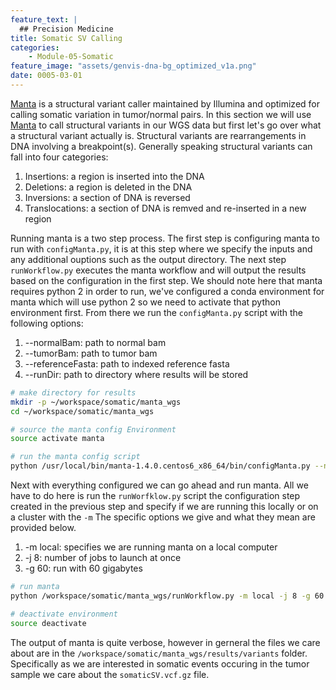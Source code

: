 ```yaml
---
feature_text: |
  ## Precision Medicine
title: Somatic SV Calling
categories:
    - Module-05-Somatic
feature_image: "assets/genvis-dna-bg_optimized_v1a.png"
date: 0005-03-01
---
```


[Manta](https://github.com/Illumina/manta) is a structural variant caller maintained by Illumina and optimized for calling somatic variation in tumor/normal pairs. In this section we will use [Manta](https://github.com/Illumina/manta) to call structural variants in our WGS data but first let's go over what a structural variant actually is. Structural variants are rearrangements in DNA involving a breakpoint(s). Generally speaking structural variants can fall into four categories:

1. Insertions: a region is inserted into the DNA
2. Deletions: a region is deleted in the DNA
3. Inversions: a section of DNA is reversed
4. Translocations: a section of DNA is remved and re-inserted in a new region

Running manta is a two step process. The first step is configuring manta to run with `configManta.py`, it is at this step where we specify the inputs and any additional ouptions such as the output directory. The next step `runWorkflow.py` executes the manta workflow and will output the results based on the configuration in the first step. We should note here that manta requires python 2 in order to run, we've configured a conda environment for manta which will use python 2 so we need to activate that python environment first. From there we run the `configManta.py` script with the following options:

1. --normalBam: path to normal bam
2. --tumorBam: path to tumor bam
3. --referenceFasta: path to indexed reference fasta
4. --runDir: path to directory where results will be stored

```bash
# make directory for results
mkdir -p ~/workspace/somatic/manta_wgs
cd ~/workspace/somatic/manta_wgs

# source the manta config Environment
source activate manta

# run the manta config script
python /usr/local/bin/manta-1.4.0.centos6_x86_64/bin/configManta.py --normalBam=/workspace/align/WGS_Norm_merged_sorted_mrkdup.bam --tumorBam=/workspace/align/WGS_Tumor_merged_sorted_mrkdup.bam --referenceFasta=/workspace/inputs/references/genome/ref_genome.fa --runDir=/workspace/somatic/manta_wgs/
```

Next with everything configured we can go ahead and run manta. All we have to do here is run the `runWorfklow.py` script the configuration step created in the previous step and specify if we are running this locally or on a cluster with the `-m` The specific options we give and what they mean are provided below.

1. -m local: specifies we are running manta on a local computer
2. -j 8: number of jobs to launch at once
3. -g 60: run with 60 gigabytes

```bash
# run manta
python /workspace/somatic/manta_wgs/runWorkflow.py -m local -j 8 -g 60

# deactivate environment
source deactivate
```

The output of manta is quite verbose, however in gerneral the files we care about are in the `/workspace/somatic/manta_wgs/results/variants` folder. Specifically as we are interested in somatic events occuring in the tumor sample we care about the `somaticSV.vcf.gz` file.
